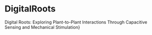 # DigitalRoots
Digital Roots: Exploring Plant-to-Plant Interactions Through Capacitive Sensing and Mechanical Stimulation}
